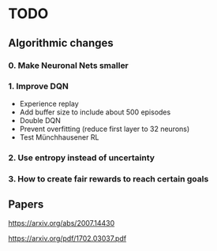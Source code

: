 # TODO 

## Algorithmic changes

### 0. Make Neuronal Nets smaller

### 1. Improve DQN

- Experience replay 
- Add buffer size to include about 500 episodes 
- Double DQN 
- Prevent overfitting (reduce first layer to 32 neurons) 
- Test Münchhausener RL 

### 2. Use entropy instead of uncertainty 

### 3. How to create fair rewards to reach certain goals 

## Papers 

https://arxiv.org/abs/2007.14430 

https://arxiv.org/pdf/1702.03037.pdf

